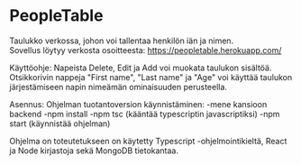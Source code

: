 # PeopleTable
Taulukko verkossa, johon voi tallentaa henkilön iän ja nimen.  
Sovellus löytyy verkosta osoitteesta: https://peopletable.herokuapp.com/

Käyttöohje:
Napeista Delete, Edit ja Add voi muokata taulukon sisältöä. 
Otsikkorivin nappeja "First name", "Last name" ja "Age" voi käyttää taulukon järjestämiseen napin nimeämän ominaisuuden perusteella.

Asennus:
Ohjelman tuotantoversion käynnistäminen:
-mene kansioon backend
-npm install
-npm tsc (kääntää typescriptin javascriptiksi)
-npm start (käynnistää ohjelman)

Ohjelma on toteutetukseen on käytetty Typescript -ohjelmointikieltä, React ja Node kirjastoja sekä MongoDB tietokantaa.
